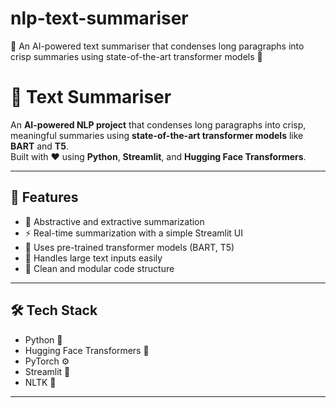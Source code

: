 # nlp-text-summariser
🧠 An AI-powered text summariser that condenses long paragraphs into crisp summaries using state-of-the-art transformer models 🚀


# 🧠 Text Summariser

An **AI-powered NLP project** that condenses long paragraphs into crisp, meaningful summaries using **state-of-the-art transformer models** like **BART** and **T5**.  
Built with ❤️ using **Python**, **Streamlit**, and **Hugging Face Transformers**.

---

## 🚀 Features
- 🧩 Abstractive and extractive summarization  
- ⚡ Real-time summarization with a simple Streamlit UI  
- 🤗 Uses pre-trained transformer models (BART, T5)  
- 📄 Handles large text inputs easily  
- 🧠 Clean and modular code structure  

---

## 🛠️ Tech Stack
- Python 🐍  
- Hugging Face Transformers 🤗  
- PyTorch ⚙️  
- Streamlit 🎨  
- NLTK 🧾  

---


